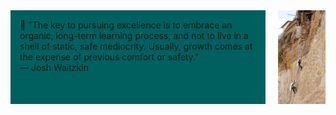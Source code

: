 <div style='display:flex;justify-content: space-between;'>
    <div style='width:75%;background-color:#005F5F;padding:15px;magin-wright:5%'>
        👋 "The key to pursuing excellence is to embrace an organic, long-term learning process, and not to live in a shell of static, safe mediocrity. Usually, growth comes at the expense of previous comfort or safety." </br>
            — Josh Waitzkin
    </div>
    <img src="D-D.jpg" alt="drawing"  width='15%' hieght='20%'/>
</div>
<!--
**Bbeyenene/Bbeyenene** is a ✨ _special_ ✨ repository because its `README.md` (this file) appears on your GitHub profile.

Here are some ideas to get you started:

- 🔭 I’m currently working on ...
- 🌱 I’m currently learning ...
- 👯 I’m looking to collaborate on ...
- 🤔 I’m looking for help with ...
- 💬 Ask me about ...
- 📫 How to reach me: ...
- 😄 Pronouns: ...
- ⚡ Fun fact: ...
-->
